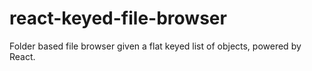# react-keyed-file-browser
Folder based file browser given a flat keyed list of objects, powered by React.
